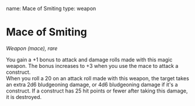 name: Mace of Smiting
type: weapon

# Mace of Smiting 
_Weapon (mace), rare_ 

You gain a +1 bonus to attack and damage rolls made with this magic weapon. The bonus increases to +3 when you use the mace to attack a construct.    
When you roll a 20 on an attack roll made with this weapon, the target takes an extra 2d6 bludgeoning damage, or 4d6 bludgeoning damage if it's a construct. If a construct has 25 hit points or fewer after taking this damage, it is destroyed. 